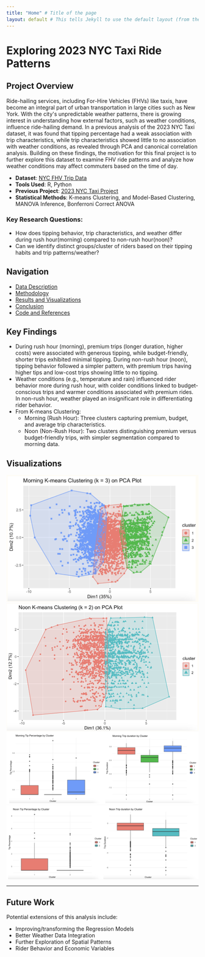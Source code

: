 ```yaml
---
title: "Home" # Title of the page
layout: default # This tells Jekyll to use the default layout (from the theme)
---
```


# Exploring 2023 NYC Taxi Ride Patterns

## **Project Overview**
Ride-hailing services, including For-Hire Vehicles (FHVs) like taxis, have become an integral part of urban transportation in large cities such as New York. With the city's unpredictable weather patterns, there is growing interest in understanding how external factors, such as weather conditions, influence ride-hailing demand. In a previous analysis of the 2023 NYC Taxi dataset, it was found that tipping percentage had a weak association with trip characteristics, while trip characteristics showed little to no association with weather conditions, as revealed through PCA and canonical correlation analysis. Building on these findings, the motivation for this final project is to further explore this dataset to examine FHV ride patterns and analyze how weather conditions may affect commuters based on the time of day.

- **Dataset**: [NYC FHV Trip Data](https://data.cityofnewyork.us/Transportation/2023-High-Volume-FHV-Trip-Data/u253-aew4/about_data)
- **Tools Used**: R, Python
- **Previous Project**: [2023 NYC Taxi Project](https://weij5678.github.io/NYC-Taxi/)
- **Statistical Methods**: K-means Clustering, and Model-Based Clustering, MANOVA Inference, Bonferroni Correct ANOVA


### **Key Research Questions**:
- How does tipping behavior, trip characteristics, and weather differ during rush hour(morning) compared to non-rush hour(noon)?
- Can we identify distinct groups/cluster of riders based on their tipping habits and trip patterns/weather?


## **Navigation**
- [Data Description](Data.md)
- [Methodology](Methodology.md)
- [Results and Visualizations](Results.md)
- [Conclusion](Conclusions.md)
- [Code and References](https://github.com/weij5678/NYC-FinalTaxi/tree/main)
  

## **Key Findings**

- During rush hour (morning), premium trips (longer duration, higher costs) were associated with generous tipping, while budget-friendly, shorter trips exhibited minimal tipping. During non-rush hour (noon), tipping behavior followed a simpler pattern, with premium trips having higher tips and low-cost trips showing little to no tipping.
- Weather conditions (e.g., temperature and rain) influenced rider behavior more during rush hour, with colder conditions linked to budget-conscious trips and warmer conditions associated with premium rides. In non-rush hour, weather played an insignificant role in differentiating rider behavior.
- From K-means Clustering:
  - Morning (Rush Hour): Three clusters capturing premium, budget, and average trip characteristics.
  - Noon (Non-Rush Hour): Two clusters distinguishing premium versus budget-friendly trips, with simpler segmentation compared to morning data.

## **Visualizations**

<img src="images/MorningKmeans.png" alt="drawing" width="600"/>

<img src="images/NoonKmeans.png" alt="drawing" width="600"/>

<img src="images/MorningANOVA.png" alt="drawing" width="600"/>

<img src="images/NoonANOVA.png" alt="drawing" width="600"/>

---

## **Future Work**

Potential extensions of this analysis include:
- Improving/transforming the Regression Models
- Better Weather Data Integration
- Further Exploration of Spatial Patterns
- Rider Behavior and Economic Variables
